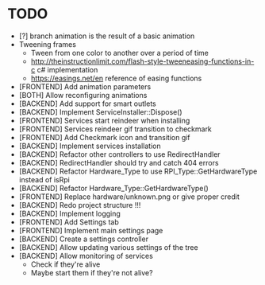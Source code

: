 ﻿# TODO

- [?] branch animation is the result of a basic animation
- Tweening frames
	- Tween from one color to another over a period of time
	- http://theinstructionlimit.com/flash-style-tweeneasing-functions-in-c c# implementation
	- https://easings.net/en reference of easing functions
- [FRONTEND] Add animation parameters
- [BOTH] Allow reconfiguring animations
- [BACKEND] Add support for smart outlets
- [BACKEND] Implement ServiceInstaller::Dispose()
- [FRONTEND] Services start reindeer when installing
- [FRONTEND] Services reindeer gif transition to checkmark
- [FRONTEND] Add Checkmark icon and transition gif
- [BACKEND] Implement services installation
- [BACKEND] Refactor other controllers to use RedirectHandler
- [BACKEND] RedirectHandler should try and catch 404 errors
- [BACKEND] Refactor Hardware_Type to use RPI_Type::GetHardwareType instead of isRpi
- [BACKEND] Refactor Hardware_Type::GetHardwareType()
- [FRONTEND] Replace hardware/unknown.png or give proper credit
- [BACKEND] Redo project structure !!!
- [BACKEND] Implement logging
- [FRONTEND] Add Settings tab
- [FRONTEND] Implement main settings page
- [BACKEND] Create a settings controller
- [BACKEND] Allow updating various settings of the tree
- [BACKEND] Allow monitoring of services
	- Check if they're alive
	- Maybe start them if they're not alive?